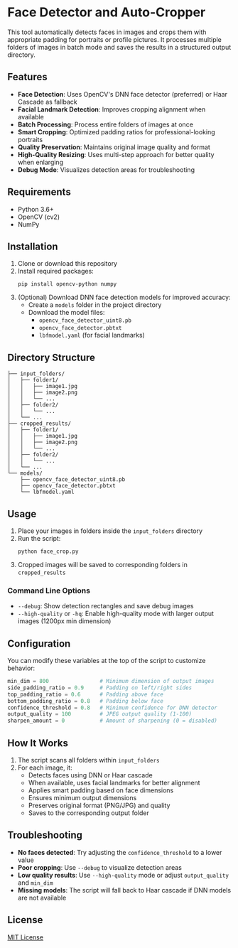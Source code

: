 # Face Detector and Auto-Cropper

This tool automatically detects faces in images and crops them with appropriate padding for portraits or profile pictures. It processes multiple folders of images in batch mode and saves the results in a structured output directory.

## Features

- **Face Detection**: Uses OpenCV's DNN face detector (preferred) or Haar Cascade as fallback
- **Facial Landmark Detection**: Improves cropping alignment when available
- **Batch Processing**: Process entire folders of images at once
- **Smart Cropping**: Optimized padding ratios for professional-looking portraits
- **Quality Preservation**: Maintains original image quality and format
- **High-Quality Resizing**: Uses multi-step approach for better quality when enlarging
- **Debug Mode**: Visualizes detection areas for troubleshooting

## Requirements

- Python 3.6+
- OpenCV (cv2)
- NumPy

## Installation

1. Clone or download this repository
2. Install required packages:
   ```
   pip install opencv-python numpy
   ```
3. (Optional) Download DNN face detection models for improved accuracy:
   - Create a `models` folder in the project directory
   - Download the model files:
     - `opencv_face_detector_uint8.pb`
     - `opencv_face_detector.pbtxt`
     - `lbfmodel.yaml` (for facial landmarks)

## Directory Structure

```
├── input_folders/
│   ├── folder1/
│   │   ├── image1.jpg
│   │   ├── image2.png
│   │   └── ...
│   ├── folder2/
│   │   └── ...
│   └── ...
├── cropped_results/
│   ├── folder1/
│   │   ├── image1.jpg
│   │   ├── image2.png
│   │   └── ...
│   ├── folder2/
│   │   └── ...
│   └── ...
└── models/
    ├── opencv_face_detector_uint8.pb
    ├── opencv_face_detector.pbtxt
    └── lbfmodel.yaml
```

## Usage

1. Place your images in folders inside the `input_folders` directory
2. Run the script:
   ```
   python face_crop.py
   ```
3. Cropped images will be saved to corresponding folders in `cropped_results`

### Command Line Options

- `--debug`: Show detection rectangles and save debug images
- `--high-quality` or `-hq`: Enable high-quality mode with larger output images (1200px min dimension)

## Configuration

You can modify these variables at the top of the script to customize behavior:

```python
min_dim = 800                # Minimum dimension of output images
side_padding_ratio = 0.9     # Padding on left/right sides
top_padding_ratio = 0.6      # Padding above face
bottom_padding_ratio = 0.8   # Padding below face
confidence_threshold = 0.8   # Minimum confidence for DNN detector
output_quality = 100         # JPEG output quality (1-100)
sharpen_amount = 0           # Amount of sharpening (0 = disabled)
```

## How It Works

1. The script scans all folders within `input_folders`
2. For each image, it:
   - Detects faces using DNN or Haar cascade
   - When available, uses facial landmarks for better alignment
   - Applies smart padding based on face dimensions
   - Ensures minimum output dimensions
   - Preserves original format (PNG/JPG) and quality
   - Saves to the corresponding output folder

## Troubleshooting

- **No faces detected**: Try adjusting the `confidence_threshold` to a lower value
- **Poor cropping**: Use `--debug` to visualize detection areas
- **Low quality results**: Use `--high-quality` mode or adjust `output_quality` and `min_dim`
- **Missing models**: The script will fall back to Haar cascade if DNN models are not available

## License

[MIT License](LICENSE)
